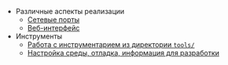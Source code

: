 * Различные аспекты реализации
  * [Сетевые порты](comm_ru.md)
  * [Веб-интерфейс](web_interface_ru.md)
* Инструменты
  * [Работа с инструментарием из директории `tools/`](tools.ru)
  * [Настройка среды, отладка, информация для разработки](dev_ru.md)

